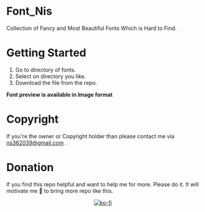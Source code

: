 # Font_Nis
Collection of Fancy and Most Beautiful Fonts Which is Hard to Find.

# Getting Started
1. Go to directory of fonts.
2. Select on directory you like.
3. Download the file from the repo.

<b>Font preview is available in Image format</b>

# Copyright 
 If you're the owner or Copyright holder than please contact me via <a href="mailto:ns362039@gmail.com">ns362039@gmail.com</a>  .

# Donation
 If you find this repo helpful and want to help me for more. Please do it. It will motivate me 🥺 to bring more repo like this.
<div align="center">
 
[![ko-fi](https://ko-fi.com/img/githubbutton_sm.svg)](https://ko-fi.com/X8X8GMFMR)
<div>
